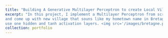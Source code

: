```yaml
---
title: "Building A Generative Multilayer Perceptron to create Local Village Names"
excerpt: "In this project, I implement a Multilayer Perceptron from scratch to build a Generative model
and come up with new village that souns like my hometown name in Bretagne, France. I use Pytorch tensors as data structure and
use one hidden and tanh activation layers. <img src='/images/bretagne.png'>"
collection: portfolio
---
```


